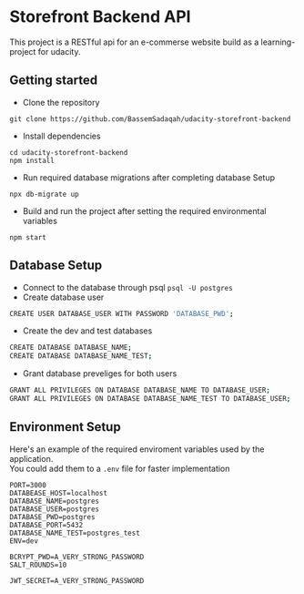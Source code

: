 # Storefront Backend API
This project is a RESTful api for an e-commerse website build as a learning-project for udacity.


## Getting started
- Clone the repository
```
git clone https://github.com/BassemSadaqah/udacity-storefront-backend
```
- Install dependencies
```
cd udacity-storefront-backend
npm install
```
- Run required database migrations after completing database Setup
```
npx db-migrate up
```
- Build and run the project after setting the required environmental variables
```
npm start
```

## Database Setup
- Connect to the database through psql ``psql -U postgres``
- Create database user
```sh
CREATE USER DATABASE_USER WITH PASSWORD 'DATABASE_PWD';
```
- Create the dev and test databases
```sh
CREATE DATABASE DATABASE_NAME;
CREATE DATABASE DATABASE_NAME_TEST;
```
- Grant database preveliges for both users
```sh
GRANT ALL PRIVILEGES ON DATABASE DATABASE_NAME TO DATABASE_USER;
GRANT ALL PRIVILEGES ON DATABASE DATABASE_NAME_TEST TO DATABASE_USER;
```

## Environment Setup
Here's an example of the required enviroment variables used by the application.\
You could add them to a `.env` file for faster implementation
```
PORT=3000
DATABEASE_HOST=localhost
DATABASE_NAME=postgres
DATABASE_USER=postgres
DATABASE_PWD=postgres
DATABASE_PORT=5432
DATABASE_NAME_TEST=postgres_test
ENV=dev

BCRYPT_PWD=A_VERY_STRONG_PASSWORD
SALT_ROUNDS=10

JWT_SECRET=A_VERY_STRONG_PASSWORD
```